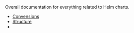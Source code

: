 Overall documentation for everything related to Helm charts.

- [Convensions](conventions.md)
- [Structure](structure.md)
- 